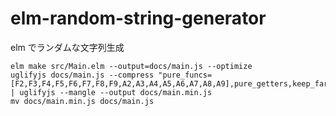 # elm-random-string-generator

elm でランダムな文字列生成

```
elm make src/Main.elm --output=docs/main.js --optimize
uglifyjs docs/main.js --compress "pure_funcs=[F2,F3,F4,F5,F6,F7,F8,F9,A2,A3,A4,A5,A6,A7,A8,A9],pure_getters,keep_fargs=false,unsafe_comps,unsafe" | uglifyjs --mangle --output docs/main.min.js
mv docs/main.min.js docs/main.js
```
